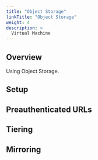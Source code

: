 ```yaml
---
title: "Object Storage"
linkTitle: "Object Storage"
weight: 4
description: >
  Virtual Machine
---
```


## Overview

Using Object Storage.

## Setup

## Preauthenticated URLs

## Tiering

## Mirroring

